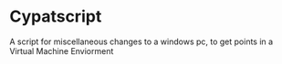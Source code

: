 # Cypatscript
A script for miscellaneous changes to a windows pc, to get points in a Virtual Machine Enviorment
